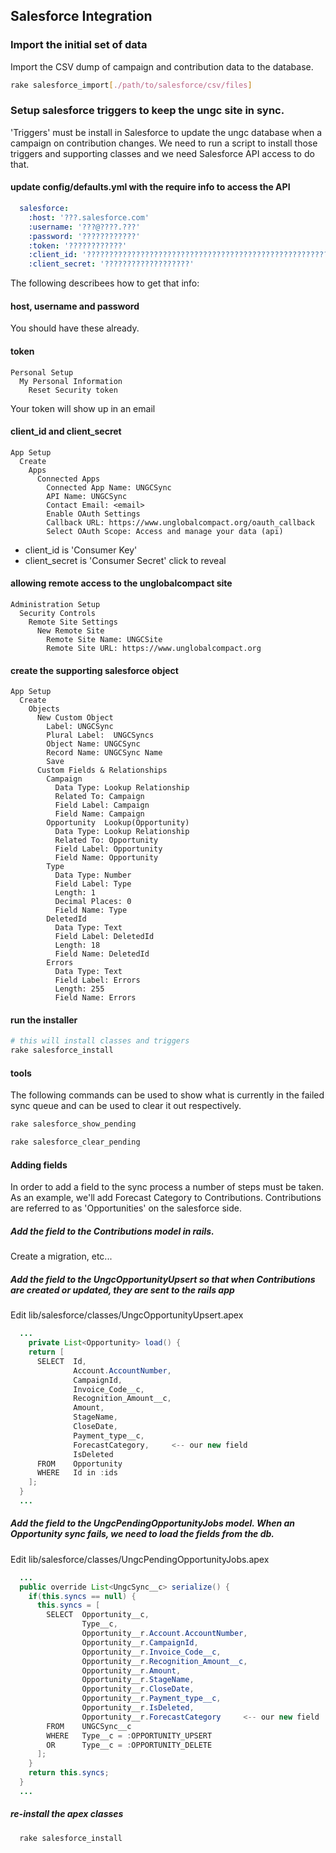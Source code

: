 ## Salesforce Integration

### Import the initial set of data
Import the CSV dump of campaign and contribution data to the database.
```sh
rake salesforce_import[./path/to/salesforce/csv/files]
```

### Setup salesforce triggers to keep the ungc site in sync.
'Triggers' must be install in Salesforce to update the ungc database when a campaign on contribution changes.
We need to run a script to install those triggers and supporting classes and we need Salesforce API access to do that.

#### update config/defaults.yml with the require info to access the API
```yaml
  salesforce:
    :host: '???.salesforce.com'
    :username: '???@????.???'
    :password: '????????????'
    :token: '????????????'
    :client_id: '????????????????????????????????????????????????????????????????????????????????????'
    :client_secret: '???????????????????'
```
The following describees how to get that info:

#### host, username and password
You should have these already.

#### token
```
Personal Setup
  My Personal Information
    Reset Security token
```

Your token will show up in an email

#### client_id and client_secret
```
App Setup
  Create
    Apps
      Connected Apps
        Connected App Name: UNGCSync
        API Name: UNGCSync
        Contact Email: <email>
        Enable OAuth Settings
        Callback URL: https://www.unglobalcompact.org/oauth_callback
        Select OAuth Scope: Access and manage your data (api)
```
* client_id is 'Consumer Key'
* client_secret is 'Consumer Secret' click to reveal

#### allowing remote access to the unglobalcompact site
```
Administration Setup
  Security Controls
    Remote Site Settings
      New Remote Site
        Remote Site Name: UNGCSite
        Remote Site URL: https://www.unglobalcompact.org
```

#### create the supporting salesforce object
```
App Setup
  Create
    Objects
      New Custom Object
        Label: UNGCSync
        Plural Label:  UNGCSyncs
        Object Name: UNGCSync
        Record Name: UNGCSync Name
        Save
      Custom Fields & Relationships
        Campaign
          Data Type: Lookup Relationship
          Related To: Campaign
          Field Label: Campaign
          Field Name: Campaign
        Opportunity  Lookup(Opportunity)
          Data Type: Lookup Relationship
          Related To: Opportunity
          Field Label: Opportunity
          Field Name: Opportunity
        Type
          Data Type: Number
          Field Label: Type
          Length: 1
          Decimal Places: 0
          Field Name: Type
        DeletedId
          Data Type: Text
          Field Label: DeletedId
          Length: 18
          Field Name: DeletedId
        Errors
          Data Type: Text
          Field Label: Errors
          Length: 255
          Field Name: Errors
```

#### run the installer
```sh
# this will install classes and triggers
rake salesforce_install
```

#### tools
The following commands can be used to show what is currently in the failed sync queue and can be used to clear it out respectively.
```sh
rake salesforce_show_pending
```
```sh
rake salesforce_clear_pending
```

#### Adding fields
In order to add a field to the sync process a number of steps must be taken. As an example, we'll add Forecast Category to Contributions. Contributions are referred to as 'Opportunities' on the salesforce side.

##### Add the field to the Contributions model in rails.
  Create a migration, etc...

##### Add the field to the UngcOpportunityUpsert so that when Contributions are created or updated, they are sent to the rails app
  Edit lib/salesforce/classes/UngcOpportunityUpsert.apex
```java
  ...
    private List<Opportunity> load() {
    return [
      SELECT  Id,
              Account.AccountNumber,
              CampaignId,
              Invoice_Code__c,
              Recognition_Amount__c,
              Amount,
              StageName,
              CloseDate,
              Payment_type__c,
              ForecastCategory,     <-- our new field
              IsDeleted
      FROM    Opportunity
      WHERE   Id in :ids
    ];
  }
  ...
```

##### Add the field to the UngcPendingOpportunityJobs model. When an Opportunity sync fails, we need to load the fields from the db.
  Edit lib/salesforce/classes/UngcPendingOpportunityJobs.apex
```java
  ...
  public override List<UngcSync__c> serialize() {
    if(this.syncs == null) {
      this.syncs = [
        SELECT  Opportunity__c,
                Type__c,
                Opportunity__r.Account.AccountNumber,
                Opportunity__r.CampaignId,
                Opportunity__r.Invoice_Code__c,
                Opportunity__r.Recognition_Amount__c,
                Opportunity__r.Amount,
                Opportunity__r.StageName,
                Opportunity__r.CloseDate,
                Opportunity__r.Payment_type__c,
                Opportunity__r.IsDeleted,
                Opportunity__r.ForecastCategory     <-- our new field
        FROM    UNGCSync__c
        WHERE   Type__c = :OPPORTUNITY_UPSERT
        OR      Type__c = :OPPORTUNITY_DELETE
      ];
    }
    return this.syncs;
  }
  ...
```

##### re-install the apex classes
```sh
  rake salesforce_install
```

